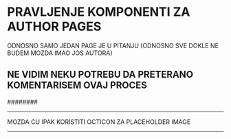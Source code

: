 # PRAVLJENJE KOMPONENTI ZA AUTHOR PAGES

ODNOSNO SAMO JEDAN PAGE JE U PITANJU (ODNOSNO SVE DOKLE NE BUDEM MOZDA IMAO JOS AUTORA)

## NE VIDIM NEKU POTREBU DA PRETERANO KOMENTARISEM OVAJ PROCES

########

***

MOZDA CU IPAK KORISTITI OCTICON ZA PLACEHOLDER IMAGE

***

